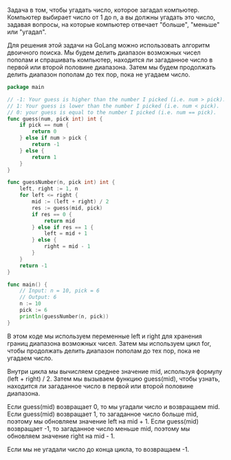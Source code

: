 Задача в том, чтобы угадать число, которое загадал компьютер. Компьютер выбирает число от 1 до n, а вы должны угадать это число, задавая вопросы, на которые компьютер отвечает "больше", "меньше" или "угадал".

Для решения этой задачи на GoLang можно использовать алгоритм двоичного поиска. Мы будем делить диапазон возможных чисел пополам и спрашивать компьютер, находится ли загаданное число в первой или второй половине диапазона. Затем мы будем продолжать делить диапазон пополам до тех пор, пока не угадаем число.

```go
package main

// -1: Your guess is higher than the number I picked (i.e. num > pick).
// 1: Your guess is lower than the number I picked (i.e. num < pick).
// 0: your guess is equal to the number I picked (i.e. num == pick).
func guess(num, pick int) int {
	if pick == num {
		return 0
	} else if num > pick {
		return -1
	} else {
		return 1
	}
}

func guessNumber(n, pick int) int {
	left, right := 1, n
	for left <= right {
		mid := (left + right) / 2
		res := guess(mid, pick)
		if res == 0 {
			return mid
		} else if res == 1 {
			left = mid + 1
		} else {
			right = mid - 1
		}
	}
	return -1
}

func main() {
	// Input: n = 10, pick = 6
	// Output: 6
	n := 10
	pick := 6
	println(guessNumber(n, pick))
}
```

В этом коде мы используем переменные left и right для хранения границ диапазона возможных чисел. Затем мы используем цикл for, чтобы продолжать делить диапазон пополам до тех пор, пока не угадаем число.

Внутри цикла мы вычисляем среднее значение mid, используя формулу (left + right) / 2. Затем мы вызываем функцию guess(mid), чтобы узнать, находится ли загаданное число в первой или второй половине диапазона.

Если guess(mid) возвращает 0, то мы угадали число и возвращаем mid. Если guess(mid) возвращает 1, то загаданное число больше mid, поэтому мы обновляем значение left на mid + 1. Если guess(mid) возвращает -1, то загаданное число меньше mid, поэтому мы обновляем значение right на mid - 1.

Если мы не угадали число до конца цикла, то возвращаем -1.
